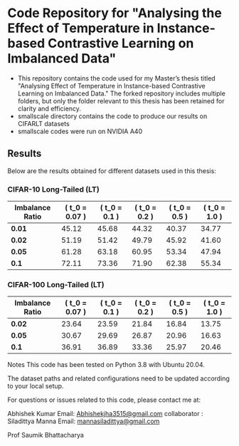 # Code Repository for "Analysing the Effect of Temperature in Instance-based Contrastive Learning on Imbalanced Data" 
-  This repository contains the code used for my Master’s thesis titled "Analysing Effect of Temperature in Instance-based Contrastive Learning on Imbalanced Data." The forked repository includes multiple 
   folders, but only the folder relevant to this thesis has been retained for clarity and efficiency.
-  smallscale directory contains the code to produce our results on CIFARLT  datasets
-  smallscale codes were run on NVIDIA A40

## Results

Below are the results obtained for different datasets used in this thesis:

### CIFAR-10 Long-Tailed (LT)

| Imbalance Ratio       | \( t_0 = 0.07 \) | \( t_0 = 0.1 \) | \( t_0 = 0.2 \) | \( t_0 = 0.5 \) | \( t_0 = 1.0 \) |
|-----------------------|------------------|-----------------|-----------------|-----------------|-----------------|
| **0.01**             | 45.12           | 45.68          | 44.32          | 40.37          | 34.77          |
| **0.02**             | 51.19           | 51.42          | 49.79          | 45.92          | 41.60          |
| **0.05**             | 61.28           | 63.18          | 60.95          | 53.34          | 47.94          |
| **0.1**              | 72.11           | 73.36          | 71.90          | 62.38          | 55.34          |



### CIFAR-100 Long-Tailed (LT)

| Imbalance Ratio       | \( t_0 = 0.07 \) | \( t_0 = 0.1 \) | \( t_0 = 0.2 \) | \( t_0 = 0.5 \) | \( t_0 = 1.0 \) |
|-----------------------|------------------|-----------------|-----------------|-----------------|-----------------|
| **0.02**             | 23.64           | 23.59          | 21.84          | 16.84          | 13.75          |
| **0.05**             | 30.67           | 29.69          | 26.87          | 20.96          | 16.63          |
| **0.1**              | 36.91           | 36.89          | 33.36          | 25.97          | 20.46          |



Notes
This code has been tested on Python 3.8 with Ubuntu 20.04.

The dataset paths and related configurations need to be updated according to your local setup.


For questions or issues related to this code, please contact me at:

Abhishek Kumar
Email: Abhishekjha3515@gmail.com
collaborator :
Siladittya Manna
Email:  mannasiladittya@gmail.com

Prof  Saumik Bhattacharya

